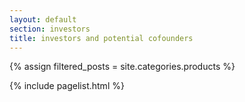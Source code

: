 ```yaml
---
layout: default
section: investors
title: investors and potential cofounders
---
```


{% assign filtered_posts = site.categories.products %}

{% include pagelist.html %}


